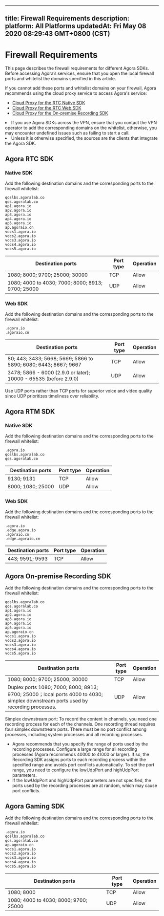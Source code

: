 
---
title: Firewall Requirements
description: 
platform: All Platforms
updatedAt: Fri May 08 2020 08:29:43 GMT+0800 (CST)
---
# Firewall Requirements
This page describes the firewall requirements for different Agora SDKs. Before accessing Agora’s services, ensure that you open the local firewall ports and whitelist the domains specified in this article.

If you cannot add these ports and whitelist domains on your firewall, Agora recommends using the cloud proxy service to access Agora's service:
- [Cloud Proxy for the RTC Native SDK](../../en/Agora%20Platform/cloudproxy_native.md)
- [Cloud Proxy for the RTC Web SDK](../../en/Agora%20Platform/cloud_proxy_web.md)
- [Cloud Proxy for the On-premise Recording SDK](../../en/Agora%20Platform/cloudproxy_recording.md)

<div class="alert note"><li>If you use Agora SDKs across the VPN, ensure that you contact the VPN operator to add the corresponding domains on the whitelist, otherwise, you may encounter undefined issues such as failing to start a call. </li><li>Unless it is otherwise specified, the sources are the clients that integrate the Agora SDK.</li></div>

## Agora RTC SDK

### Native SDK

Add the following destination domains and the corresponding ports to the firewall whitelist:

```
qoslbs.agoralab.co
qos.agoralab.co
ap1.agora.io
ap2.agora.io
ap3.agora.io
ap4.agora.io
ap5.agora.io
ap.agoraio.cn
vocs1.agora.io
vocs2.agora.io
vocs3.agora.io
vocs4.agora.io
vocs5.agora.io
```

| Destination ports | Port type | Operation |
| ---------- | ------------------------------------------------ | -----------------|
| 1080; 8000; 9700; 25000; 30000     | TCP              |  Allow |
| 1080; 4000 to 4030; 7000; 8000; 8913; 9700; 25000   |  UDP  | Allow |


### Web SDK

Add the following destination domains and the corresponding ports to the firewall whitelist:

```
.agora.io
.agoraio.cn
```

| Destination ports | Port type | Operation |
| ---------- | ------------------------------------------------ | -----------------|
| 80; 443; 3433; 5668; 5669; 5866 to 5890; 6080; 6443; 8667; 9667     | TCP              |  Allow |
| 3478; 5866 - 6000 (2.9.0 or later); 10000 - 65535 (before 2.9.0)   |  UDP  | Allow |

<div class = "alert note">Use UDP ports rather than TCP ports for superior voice and video quality since UDP prioritizes timeliness over reliability.</div>

## Agora RTM SDK

### Native SDK

Add the following destination domains and the corresponding ports to the firewall whitelist:

```
.agora.io
qoslbs.agoralab.co
qos.agoralab.co
```

| Destination ports | Port type | Operation |
| ---------- | ------------------------------------------------ | -----------------|
| 9130; 9131     | TCP              |  Allow |
| 8000; 1080; 25000   |  UDP  | Allow |

### Web SDK

Add the following destination domains and the corresponding ports to the firewall whitelist:

```
.agora.io
.edge.agora.io
.agoraio.cn
.edge.agoraio.cn
```

| Destination ports | Port type | Operation |
| ---------- | ------------------------------------------------ | -----------------|
| 443; 9591; 9593     | TCP              |  Allow |

## Agora On-premise Recording SDK

Add the following destination domains and the corresponding ports to the firewall whitelist:

```
qoslbs.agoralab.co
qos.agoralab.co
ap1.agora.io
ap2.agora.io
ap3.agora.io
ap4.agora.io
ap5.agora.io
ap.agoraio.cn
vocs1.agora.io
vocs2.agora.io
vocs3.agora.io
vocs4.agora.io
vocs5.agora.io
```

| Destination ports | Port type | Operation |
| ---------- | ------------------------------------------------ | -----------------|
| 1080; 8000; 9700; 25000; 30000    | TCP              |  Allow |
| Duplex ports 1080; 7000; 8000; 8913; 9700; 25000；local ports 4000 to 4030; simplex downstream ports used by recording processes.  |  UDP  | Allow |

<div class="alert note">Simplex downstream port: To record the content in channels, you need one recording process for each of the channels. One recording thread requires four simplex downstream ports. There must be no port conflict among processes, including system processes and all recording processes.<ul><li>Agora recommends that you specify the range of ports used by the recording processes. Configure a large range for all recording processes (Agora recommends 40000 to 41000 or larger). If so, the Recording SDK assigns ports to each recording process within the specified range and avoids port conflicts automatically. To set the port range, you need to configure the lowUdpPort and highUdpPort parameters.</li><li>If the lowUdpPort and highUdpPort parameters are not specified, the ports used by the recording processes are at random, which may cause port conflicts.</li></ul></div>

## Agora Gaming SDK

Add the following destination domains and the corresponding ports to the firewall whitelist:

```
.agora.io
qoslbs.agoralab.co
qos.agoralab.co
ap.agoraio.cn
vocs1.agora.io
vocs2.agora.io
vocs3.agora.io
vocs4.agora.io
vocs5.agora.io
```

| Destination ports | Port type | Operation |
| ---------- | ------------------------------------------------ | -----------------|
| 1080; 8000     | TCP              |  Allow |
| 1080; 4000 to 4030; 8000; 9700; 25000   |  UDP  | Allow |
